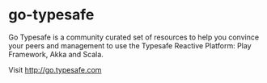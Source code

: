 go-typesafe
===========
Go Typesafe is a community curated set of resources to help you convince your peers and management to use the Typesafe Reactive Platform: Play Framework, Akka and Scala.

Visit http://go.typesafe.com
